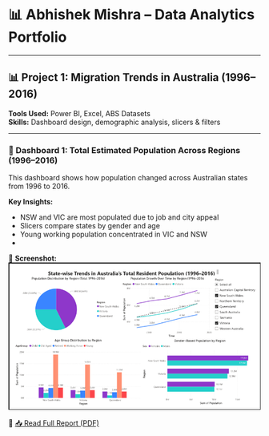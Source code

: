 # 📊 Abhishek Mishra – Data Analytics Portfolio

---
## 📊 Project 1: Migration Trends in Australia (1996–2016)

**Tools Used:** Power BI, Excel, ABS Datasets  
**Skills:** Dashboard design, demographic analysis, slicers & filters

---

### 📍 Dashboard 1: Total Estimated Population Across Regions (1996–2016)

This dashboard shows how population changed across Australian states from 1996 to 2016.

**Key Insights:**
- NSW and VIC are most populated due to job and city appeal  
- Slicers compare states by gender and age  
- Young working population concentrated in VIC and NSW
- 
📸 **Screenshot:**  
![Dashboard 1](images/dashboard1.png)

📄 [📥 Read Full Report (PDF)](https://github.com/abhimishra0395/Datascience_Portfolio/raw/main/assignment2.pdf)

